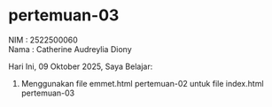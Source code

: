 # pertemuan-03

NIM : 2522500060 <br>
Nama : Catherine Audreylia Diony<br>

Hari Ini, 09 Oktober 2025, Saya Belajar:
<ol>
    <li>Menggunakan file emmet.html pertemuan-02 untuk file index.html pertemuan-03 </li>
</ol>
